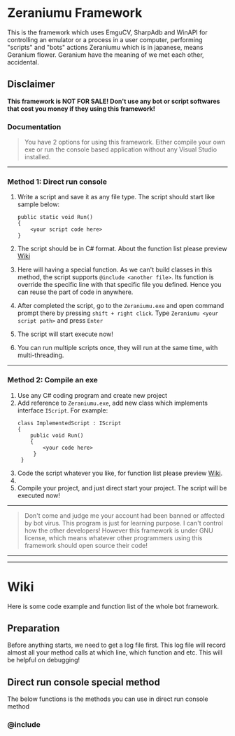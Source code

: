 # Zeraniumu Framework
This is the framework which uses EmguCV, SharpAdb and WinAPI for controlling an emulator or a process in a user computer, performing "scripts" and "bots" actions
Zeraniumu which is in japanese, means Geranium flower. Geranium have the meaning of we met each other, accidental.

## Disclaimer
**This framework is NOT FOR SALE! Don't use any bot or script softwares that cost you money if they using this framework!**

### Documentation
> You have 2 options for using this framework. Either compile your own exe or run the console based application without any Visual Studio installed.

---
### Method 1: Direct run console
1. Write a script and save it as any file type. The script should start like sample below:

    ```
    public static void Run()
    {
        <your script code here>
    }
    ```

2. The script should be in C# format. About the function list please preview [Wiki](#wiki)
3. Here will having a special function. As we can't build classes in this method, the script supports `@include <another file>`. Its function is override the specific line with that specific file you defined. Hence you can reuse the part of code in anywhere.
4. After completed the script, go to the `Zeraniumu.exe` and open command prompt there by pressing `shift + right click`. Type `Zeraniumu <your script path>` and press `Enter`
5. The script will start execute now!
6. You can run multiple scripts once, they will run at the same time, with multi-threading.
---
### Method 2: Compile an exe
1. Use any C# coding program and create new project
2. Add reference to `Zeraniumu.exe`, add new class which implements interface `IScript`. For example: 
   ```
   class ImplementedScript : IScript 
   { 
       public void Run() 
       { 
           <your code here> 
        } 
    }
    ```
3. Code the script whatever you like, for function list please preview [Wiki](#wiki).
4. 
5. Compile your project, and just direct start your project. The script will be executed now!
---
> Don't come and judge me your account had been banned or affected by bot virus. This program is just for learning purpose. I can't control how the other developers! However this framework is under GNU license, which means whatever other programmers using this framework should open source their code!
---
---
# Wiki
Here is some code example and function list of the whole bot framework.
## Preparation
Before anything starts, we need to get a log file first. This log file will record almost all your method calls at which line, which function and etc. This will be helpful on debugging!
## Direct run console special method
The below functions is the methods you can use in direct run console method
### @include <script file name>
This line will replaced with the file name you mention and reusable. Put it at the line you need to be override with the code in another file.
> Example:
```
@include anotherScript.txt
```
### @using <namespace>
This line will be replaced with normal C# using, current limitation will be only supporting the dll which is same name with namespace.
Will be upgraded to more flexible for this, but need time as I'm not quite free
> Example：
```
@using System.Threading;
```
### SharedBag
This class should be used to share resources between different asynchronized running scripts. However use it carefully as this might making the scripts running into trouble! The data stored is with thread-safe dictionary provided by Microsoft hence you don't need to worry about thread problem, just need to make sure the scripts able to get what they need in the right time!
> Example:
```
SharedBag.SaveValue("PublicInteger", 10);//Create new value
SharedBag.SaveValue("PublicInteger", 30);//Modify Value
SharedBag.GetValue<int>("PublicInteger");//Get value as int
SharedBag.DeleteValue<int>("PublicInteger");//Delete value and receive it's last result
```

---
## Log
> Example:
```
var logger = new Log();
```
Here you can add a richtextbox for showing some 'non-private' logs to let users know what is going on in the script.
> Example:
```
var logger = new Log(richTextBox1);
```
** *now, we get our log file done. We have to attach this log file to controller before we really use it.* **

After attached, you can use the functions below!

### WriteLog
Write a public log which will shows in the richtextbox, if setted. If not setted it will shows in Console. The log will be written into log file too!
> Example:
```
logger.WriteLog("Some logs with green color!", Color.Green);

logger.WriteLog("Some logs with default color!");
```

### WritePrivateLog
Write a log to log file ONLY.
> Example:
```
logger.WritePrivateLog("You can only see me in file!");
```

> The logs will be written in a fixed format:\
[23:18:27]: [SetLogPath|60]: Log Path Setted: Profile\Bot\Log\2020_10_15_23_18_27.log\
which will be [time]: [caller|line number]: Log

---
# Controller
We need to prepare the `Controller` for controlling your target. Here we have two default controllers which is `EmulatorController` and `ProcessController`. 

Here are some shared functions which both controller have.

### PrepairOCR
Prepair OCR traineddata. As we use EmguCV, our OCR will use Tesseract. Here the trainneddata will be automatically downloaded from gitub.
> Example:
```
core.PrepairOCR("eng");
```
### Screenshot
We will need to get the screenshot for processing like find image or colors.
> Example:
```
var iimagedata = core.Screenshot();
```
---

## EmulatorController
> Example:
```
var core = new EmulatorController(logger); //Attach log to the emulator controller
```
You may add a panel for docking the emulator inside it to prevent user's dirty hand affected script running.
> Example:
```
var core = new EmulatorController(logger, panel1);//Attach log and dock panel to emulator controller
```
### StartEmulator
After attaching the controller, we can now start our detected emulator installed in PC. It will automatically find already started emulator too.
> Example:
```
core.StartEmulator();
```
### ConnectEmulator
While starting the emulator, we have to hook with our emulator, like adb, minitouch and etc.
> Example:
```
core.ConnectEmulator();
```

### Dock
If we had attached the dock panel above， we can now call this function to dock our emulator inside the panel.
> Example:
```
core.Dock();
```

### Undock
If we want to undock the emulator from panel, just call this function.
> Example:
```
core.UnDock();
```

### GameIsForeground
We can check our game is at foreground or not by calling this function. Return true if yes and false if no.
> Example:
```
var booleanValue = core.GameIsForeground("com.package.name");
```
### StartGame
If we checked our game is not at foreground, we might need to start the game. You can use this adb command to get the game's activity name and package name: `dumpsys window windows | find /I 'mCurrentFocus'`
> Example:
```
core.StartGame("com.package.name", "com.activity.name");
```

### KillGame
We might need to exit the game sometimes.
> Example:
```
core.KillGame("com.package.name");
```

### Tap
Sending tap to emulator. The point won't really accurate, it will contains some random to avoid bot detection.
> Example:
```
core.Tap(new Point(0,0));
```
### Swipe
Sending swipe from one location to another in emulator. The swipe will not be perfect to avoid bot detection.
> Example:
```
core.Swipe(new Point(0,0), new Point(100,100), 3000);
//Swipe from point 0,0 to 100, 100 in 3 seconds
```
### LongTap
Sending a long touch to emulator. The point won't be accurate to avoid bot detection.
> Example:
```
core.LongTap(new Point(0,0), 3000);
//Send a long tap on point 0,0 with 3 seconds
```
### SendText
Send a sentence or text to emulator. This function will simulate a person using somekind of dictionary keyboard typing to avoid bot detection.
```
core.SendText("A long long text!");
```

### Hide System Bar
Use this to hide the android's top system bar
```
core.CloseSystemBar();
```

### Show System Bar
Use this to show the android's top system bar back
```
core.OpenSystemBar();
```

### Open Play Store
Use this to open spefific application download page from playstore.
```
core.OpenPlayStore("com.package.name");
```

### Settings
Here is some settings can be used in EmulatorController
| Setting               | Default                             | Type                       | Decription                                                                                                                                       |
|-----------------------|-------------------------------------|----------------------------|--------------------------------------------------------------------------------------------------------------------------------------------------|
| ResizeScreenshot      | true                                | bool                       | Check if the framework should crop the captured image to prefered size. Usefull in different situation to switch crop the image or not doing so. |
| EmulatorCaptureMethod | EmulatorCaptureMethod.WinApiCapture | enum EmulatorCaptureMethod | Define how the framework capture screenshots. Change this if you get a black image.                                                              |
| TapScale              | 1                                   | double                     | Scale up or down the tap position. Will be usefull in some devices or emulators                                                                  |
| MinitouchPath  | adb\minitouch | string | The minitouch file location. By default this no need changes as the zip in release contains it.                              |
| AdbPath        | adb           | string | The adb file path. By default this no need changes as the zip in release contains it.                                        |
| KeepBackground | true          | bool   | Used to check if we need to kept the bot running on background. Used for multiple purpose like capturing screenshots and etc |

---
---
## ProcessController
Above controller will only communicate with android emulators. If we need communicate with other processes, we should use this. However `ProcessController` is always not recommanded as games or application able to scan what application is running in background, which might easily get caught!
> Example:
```
var core = new ProcessController(logger, "path to your process installed", "the process name", "optional startup arguments"); //Attach log to the process controller
```

### StartProcess
Start the process and attach it with our bot.
> Example:
```
core.StartProcess();
```
### KillProcess
Kill the attached process. If no process is attached, this will do nothing!
> Example:
```
core.KillProcess();
```

### Check Process Alive
Check if attached process is still responding or alive (Haven't get killed)
> Example:
```
var booleanValue = core.ProcessAlive();
```

### LeftClick
Send left click. This will 'hijack' our lovely user's mouse cursor! Will automatically add randoms to avoid bot detecton.
> Example:
```
core.LeftClick(new Point(location));
```

### RightClick
Send right click. This will 'hijack' our lovely user's mouse cursor! Will automatically add randoms to avoid bot detecton.
> Example:
```
core.RightClick(new Point(location));
```

### DoubleClick
Send double click (left click). This will 'hijack' our lovely user's mouse cursor! Will automatically add randoms to avoid bot detecton.
> Example:
```
core.DoubleClick(new Point(location));
```

### MoveMouse
Move mouse to specific location. This will 'hijack' our lovely user's mouse cursor! Will automatically add randoms to avoid bot detecton.
> Example:
```
core.MoveMouse(new Point(location));
```

### HoldLeft
Hold left button (Click down but no up). This have to use with MoveMouse as here you can't set the location to start hold left click.
> Example:
```
core.HoldLeft();
```

### ReleaseLeft
Release holded left button. You can add `Delay.Wait` and `MoveMouse` for dragging
> Example:
```
core.ReleaseLeft();
```

### HoldRight
Hold right button (Click down but no up). This have to use with MoveMouse as here you can't set the location to start hold right click.
> Example:
```
core.HoldRight();
```
### ReleaseRight
Release holded right button. You can add `Delay.Wait` and `MoveMouse` for dragging
> Example:
```
core.ReleaseRight();
```

### KeyboardPress
Press specific button but not releasing it.
> Example:
```
core.KeyboardPress(VirtualKeyCode.SPACE); //Press down spacebar button
```

### KeyboardRelease
Release keyboard press
> Example:
```
core.KeyboardRelease(VirtualKeyCode.SPACE); //Release previous spacebar button
```

### KeyboardType
Simulates keyboard typing
> Example:
```
core.KeyboardType("A sentence here");
```

### BlockInput
Lock user's mouse and keyboard. User can press `CTRL+ALT+DEL` to unlock
> Example:
```
core.BlockInput();
```

### Dispose
Unlock user's mouse and keyboard
> Example:
```
core.Dispose();
```

### Settings
Here is some settings can be used for the ProcessController to execute it's job.

| Setting       | Default                   | Type               | Decription                                                                                                                                                           |
|---------------|---------------------------|--------------------|----------------------------------------------------------------------------------------------------------------------------------------------------------------------|
| ClickScale    | 1                         | double             | It is used to scale up while clicking. Some devices might need to scale up or down to get it's click at the right position                                           |
| CaptureMethod | CaptureMethod.GDIPlus     | enum CaptureMethod | It is used to define how the framework should capture a screenshot. Change this if you get a black screen!                                                           |
| ClickMethod   | ClickMethod.RealMouseMove | enum ClickMethod   | You can choose how the framework performs its clicks. Using WinAPI or the real mouse moving for clicks. WinAPI can used for background however won't works everytime |

---
---
## Screenshot
The images are all in class `ScreenShot` by default. It contains EmguCV Image processing inside which is now packed nicely for easy usage.

### FindImage
After we get our screenshot, we might need to find image template. 
> Example: 
```
var listofpoints = iimagedata.FindImage(new ScreenShot("path\to\template.png", logger, xmlFile: false), true, 0.8);
if(listofpoints.Count() > 1) //Image match found
{
    //Bla bla bla
}
else
{
    //Not found
}
```

### Crop
Crop the image to smaller. Returns IImageData, which actually is Sceeenshot
> Example:
```
iimagedata.Crop(new Rectangle(0, 0, 10, 10));
//Crop image from point 0, 0 with width 10 and height 10
```

### ColorMatch
Check if the point is specific color
> Example:
```
var booleanValue = iimagedata.ColorMatch(new Point(165, 49), Color.FromArgb(11,5,27), 0.9);
```

### GetColor
Get the color of the point
> Example:
```
var color = iimagedata.GetColor(new Point(30, 30));
//Get color from point 30, 30
```

### FindColor
Find color exist in specific area of the image
> Example:
```
var colorLocation = iimagedata.FindColor(new Rectangle(80, 80, 100, 100), Color.Red, 0.8);
//Check area starts from point 80, 80 with width 100 and height 100 have red color. Match radius 0.8
```

### SaveXml
Save the image to xml format file
> Example
```
iimagedata.SaveXml("image.xml");
```

### SaveFile
Save the image to normal image
> Example:
```
iimagedata.SaveFile("image.png");
```

### ToBitmap
Convert the image to bitmap
> Example:
```
var bmp = iimagedata.ToBitmap();
```

### OCR
Recoginize text from image. Make sure you cropped the image which left the text area first before entering here! You should `prepareOCR` first in the controller before you can use this function.
> Example:
```
var text = iimagedata.OCR(core);
```

### Moved
Detect if the image have something moved. Return true if yes, else false.
> Example:
```
var lastimage = core.Screenshot();
if((iimagedata as Screenshot).Moved(lastimage))
{
    //Something moved
}
```


---
# RoadMap

Current supported emulators:
- [x] MEmu
- [ ] Nox
- [ ] Bluestack
- [ ] Droid4X
- [ ] ITools

> If any other emulators needed to be supported, let me know!

Buy me a cup of tea: <a href="https://paypal.me/PoH98?locale.x=en_US" rel="some text">Paypal</a>
